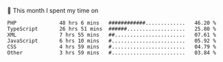 📅 This month I spent my time on

<!--START_SECTION:waka-->

```text
PHP              48 hrs 6 mins   ############.............   46.20 %
TypeScript       26 hrs 51 mins  ######...................   25.80 %
XML              7 hrs 55 mins   ##.......................   07.61 %
JavaScript       6 hrs 10 mins   #........................   05.92 %
CSS              4 hrs 59 mins   #........................   04.79 %
Other            3 hrs 59 mins   #........................   03.84 %
```

<!--END_SECTION:waka-->

